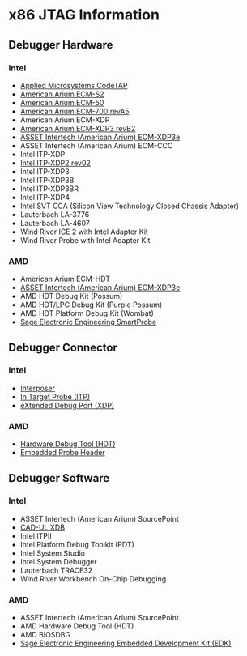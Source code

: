 # x86 JTAG Information

## Debugger Hardware
### Intel
* [Applied Microsystems CodeTAP](https://github.com/Necrosys/x86-JTAG-Information/blob/master/Hardware/CodeTAP/CodeTAP.md)
* [American Arium ECM-S2](https://github.com/Necrosys/x86-JTAG-Information/blob/master/Hardware/ECM-S2/ECM-S2.md)
* [American Arium ECM-50](https://github.com/Necrosys/x86-JTAG-Information/blob/master/Hardware/ECM-50/ECM-50.md)
* [American Arium ECM-700 revA5](https://github.com/Necrosys/x86-JTAG-Information/blob/master/Hardware/ECM-700/ECM-700_revA5.md)
* American Arium ECM-XDP
* [American Arium ECM-XDP3 revB2](https://github.com/Necrosys/x86-JTAG-Information/blob/master/Hardware/ECM-XDP3/ECM-XDP3_revB2.md)
* [ASSET Intertech (American Arium) ECM-XDP3e](https://github.com/Necrosys/x86-JTAG-Information/blob/master/Hardware/ECM-XDP3e/ECM-XDP3e.md)
* ASSET Intertech (American Arium) ECM-CCC
* Intel ITP-XDP
* [Intel ITP-XDP2 rev02](https://github.com/Necrosys/x86-JTAG-Information/blob/master/Hardware/ITP-XDP2/ITP-XDP2_rev02.md)
* Intel ITP-XDP3
* Intel ITP-XDP3B
* Intel ITP-XDP3BR
* Intel ITP-XDP4
* Intel SVT CCA (Silicon View Technology Closed Chassis Adapter)
* Lauterbach LA-3776
* Lauterbach LA-4607
* Wind River ICE 2 with Intel Adapter Kit
* Wind River Probe with Intel Adapter Kit

### AMD
* American Arium ECM-HDT
* [ASSET Intertech (American Arium) ECM-XDP3e](https://github.com/Necrosys/x86-JTAG-Information/blob/master/Hardware/ECM-XDP3e/ECM-XDP3e.md)
* AMD HDT Debug Kit (Possum)
* AMD HDT/LPC Debug Kit (Purple Possum)
* AMD HDT Platform Debug Kit (Wombat)
* [Sage Electronic Engineering SmartProbe](https://github.com/Necrosys/x86-JTAG-Information/blob/master/Hardware/SmartProbe/SmartProbe.md)

## Debugger Connector
### Intel
* [Interposer](https://github.com/Necrosys/x86-JTAG-Information/blob/master/Connectors/Interposer.md)
* [In Target Probe (ITP)](https://github.com/Necrosys/x86-JTAG-Information/blob/master/Connectors/ITP.md)
* [eXtended Debug Port (XDP)](https://github.com/Necrosys/x86-JTAG-Information/blob/master/Connectors/XDP.md)

### AMD
* [Hardware Debug Tool (HDT)](https://github.com/Necrosys/x86-JTAG-Information/blob/master/Connectors/HDT.md)
* [Embedded Probe Header](https://github.com/Necrosys/x86-JTAG-Information/blob/master/Connectors/EmbeddedProbeHeader.jpg)

## Debugger Software
### Intel
* ASSET Intertech (American Arium) SourcePoint
* [CAD-UL XDB](https://github.com/Necrosys/x86-JTAG-Information/tree/master/Software/CAD-UL%20XDB)
* Intel ITPII
* Intel Platform Debug Toolkit (PDT)
* Intel System Studio
* Intel System Debugger
* Lauterbach TRACE32
* Wind River Workbench On-Chip Debugging 

### AMD
* ASSET Intertech (American Arium) SourcePoint
* AMD Hardware Debug Tool (HDT)
* AMD BIOSDBG
* [Sage Electronic Engineering Embedded Development Kit (EDK)](https://github.com/Necrosys/x86-JTAG-Information/tree/master/Software/Sage%20EDK)
